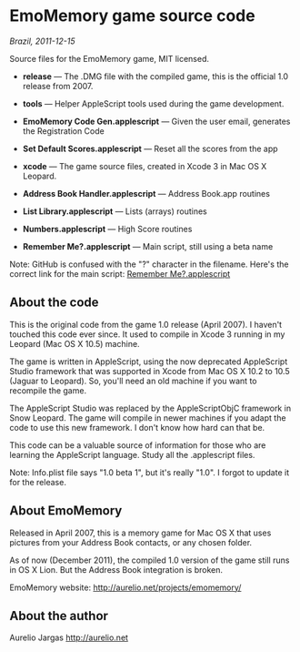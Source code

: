 

# EmoMemory game source code 

*Brazil, 2011-12-15*

Source files for the EmoMemory game, MIT licensed.

 * **release** — The .DMG file with the compiled game, this is the official 1.0 release from 2007.

 * **tools** — Helper AppleScript tools used during the game development.

  * **EmoMemory Code Gen.applescript** — Given the user email, generates the Registration Code
  * **Set Default Scores.applescript** — Reset all the scores from the app

 * **xcode** — The game source files, created in Xcode 3 in Mac OS X Leopard.

  * **Address Book Handler.applescript** — Address Book.app routines
  * **List Library.applescript** — Lists (arrays) routines
  * **Numbers.applescript** — High Score routines
  * **Remember Me?.applescript** — Main script, still using a beta name

Note: GitHub is confused with the "?" character in the filename. Here's the correct link for the main script: [Remember Me?.applescript](https://github.com/aureliojargas/emomemory/blob/master/xcode/Remember%20Me%3F.applescript)

## About the code 

This is the original code from the game 1.0 release (April 2007). I haven't touched this code ever since. It used to compile in Xcode 3 running in my Leopard (Mac OS X 10.5) machine.

The game is written in AppleScript, using the now deprecated AppleScript Studio framework that was supported in Xcode from Mac OS X 10.2 to 10.5 (Jaguar to Leopard). So, you'll need an old machine if you want to recompile the game.

The AppleScript Studio was replaced by the AppleScriptObjC framework in Snow Leopard. The game will compile in newer machines if you adapt the code to use this new framework. I don't know how hard can that be.

This code can be a valuable source of information for those who are learning the AppleScript language. Study all the .applescript files.

Note: Info.plist file says "1.0 beta 1", but it's really "1.0". I forgot to update it for the release.

## About EmoMemory 

Released in April 2007, this is a memory game for Mac OS X that uses pictures from your Address Book contacts, or any chosen folder.

As of now (December 2011), the compiled 1.0 version of the game still runs in OS X Lion. But the Address Book integration is broken.

EmoMemory website: http://aurelio.net/projects/emomemory/

## About the author 

Aurelio Jargas
http://aurelio.net

